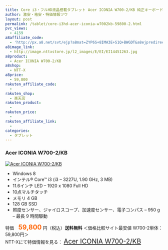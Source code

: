 ```yaml
---
title: Core i3・フルHD液晶搭載タブレット Acer ICONIA W700-2/KB 純正キーボード付き特価59,800円！送料無料！
author: 激安・格安・特価情報ツウ
layout: post
permalink: /tablet/core-i3hd-acer-iconia-w7002kb-59800-2.html
pvc_views:
  - 4159
a8affiliate_code:
  - 'http://px.a8.net/svt/ejp?a8mat=ZYP6S+8IMA3E+S1Q+BWGDT&a8ejpredirect=http://nttxstore.jp/_II_EI14451263'
a8image_link:
  - http://image.nttxstore.jp/l2_images/E/EI/EI14451263.jpg
a8product:
  - Acer ICONIA W700-2/KB
a8shop:
  - NTT-X
a8price:
  - 59,800
rakuten_affiliate_code:
  - 
rakuten_shop:
  - 楽天店
rakuten_product:
  - 
rakuten_price:
  - 
rakuten_affiliate_link:
  - 
categories:
  - タブレット
---
```

### Acer ICONIA W700-2/KB

<div class="img-bg2 img_L">
  <a title="Acer ICONIA W700-2/KB" href="http://px.a8.net/svt/ejp?a8mat=ZYP6S+8IMA3E+S1Q+BWGDT&a8ejpredirect=http://nttxstore.jp/_II_EI14451263" target="_blank"><img src="http://i2.wp.com/image.nttxstore.jp/l2_images/E/EI/EI14451263.jpg?resize=120%2C120" border="0" alt="Acer ICONIA W700-2/KB" style="border: 0pt none;" data-recalc-dims="1" /></a>
</div>

<!--more-->

  * Windows 8
  * インテル® Core™ i3 (i3 &#8211; 3227U, 1.90 GHz, 3 MB)
  * 11.6インチ LED &#8211; 1920 x 1080 Full HD
  * 10点マルチタッチ
  * メモリ 4 GB
  * 128 GB SSD
  * 照度センサー、ジャイロスコープ、加速度センサー、電子コンパス &#8211; 950 g &#8211; 最長 9 時間駆動

特価　<span style="color: #ff6600; font-size: 150%;"><strong>59,800</strong></span> 円（税込）**送料無料** ＜価格比較サイト最安値 W700-2単体：59,800円＞  
NTT-Xにて特価情報を見る： <span style="font-size: 150%;"><a href="http://px.a8.net/svt/ejp?a8mat=ZYP6S+8IMA3E+S1Q+BWGDT&a8ejpredirect=http://nttxstore.jp/_II_EI14451263" target="_blank">Acer ICONIA W700-2/KB</a></span>